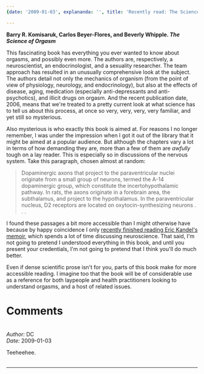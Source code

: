 ```yaml
---
{date: '2009-01-03', explananda: '', title: 'Recently read: The Science of Orgasm'}

---
```

<strong>Barry R. Komisaruk, Carlos Beyer-Flores, and Beverly Whipple. <em>The Science of Orgasm</em></strong>

This fascinating book has everything you ever wanted to know about orgasms, and possibly even more.  The authors are, respectively, a neuroscientist, an endocrinologist, and a sexuality researcher.  The team approach has resulted in an unusually comprehensive look at the subject.  The authors detail not only the mechanics of organism (from the point of view of physiology, neurology, and endocrinology), but also at the effects of disease, aging, medication (especially anti-depressants and anti-psychotics), and illicit drugs on orgasm.  And the recent publication date, 2006, means that we're treated to a pretty current look at what science has to tell us about this process, at once so very, very, very, very familiar, and yet still so mysterious. 

Also mysterious is who exactly this book is aimed at.  For reasons I no longer remember, I was under the impression when I got it out of the library that it might be aimed at a popular audience.  But although the chapters vary a lot in terms of how demanding they are, more than a few of them are <em>awfully</em> tough on a lay reader.  This is especially so in discussions of the nervous system.  Take this paragraph, chosen almost at random:
<blockquote>Dopaminergic axons that project to the paraventricular nuclei originate from a small group of neurons, termed the A-14 dopaminergic group, which constitute the incertohypothalamic pathway.  In rats, the axons originate in a forebrain area, the subthalamus, and project to the hypothalamus.  In the paraventricular nucleus, D2 receptors are located on oxytocin-synthesizing neurons . . .</blockquote>
I found these passages a bit more accessible than I might otherwise have because by happy coincidence I only <a href="http://www.explananda.com/?p=2670">recently finished reading Eric Kandel's memoir</a>, which spends a lot of time discussing neuroscience.  That said, I'm not going to pretend I understood everything in this book, and until you present your credentials, I'm not going to pretend that I think you'll do much better.  

Even if dense scientific prose isn't for you, parts of this book make for more accessible reading.  I imagine too that the book will be of considerable use as a reference for both laypeople and health practitioners looking to understand orgasms, and a host of related issues.


<h1>Comments</h1>


<br/>
<em>Author:</em> DC
<br/><em>Date:</em> 2009-01-03

Teeheehee.
<br/>
<br/>

*******************************************************************************

